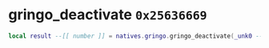 # gringo_deactivate `0x25636669`

```lua
local result --[[ number ]] = natives.gringo.gringo_deactivate(_unk0 --[[ number ]])
```